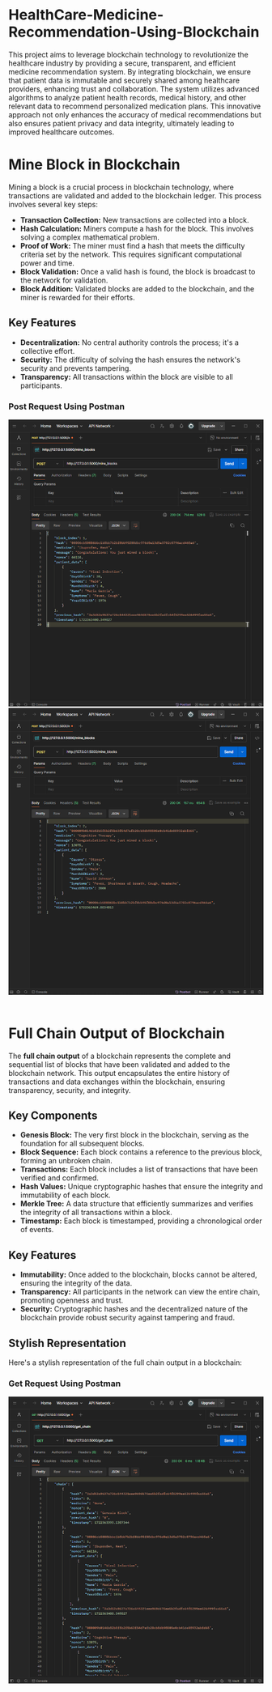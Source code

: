 # HealthCare-Medicine-Recommendation-Using-Blockchain

This project aims to leverage blockchain technology to revolutionize the healthcare industry by providing a secure, transparent, and efficient medicine recommendation system. By integrating blockchain, we ensure that patient data is immutable and securely shared among healthcare providers, enhancing trust and collaboration. The system utilizes advanced algorithms to analyze patient health records, medical history, and other relevant data to recommend personalized medication plans. This innovative approach not only enhances the accuracy of medical recommendations but also ensures patient privacy and data integrity, ultimately leading to improved healthcare outcomes.

<h1>Mine Block in Blockchain</h1>

<p>Mining a block is a crucial process in blockchain technology, where transactions are validated and added to the blockchain ledger. This process involves several key steps:</p>

<ul>
  <li><strong>Transaction Collection:</strong> New transactions are collected into a block.</li>
  <li><strong>Hash Calculation:</strong> Miners compute a hash for the block. This involves solving a complex mathematical problem.</li>
  <li><strong>Proof of Work:</strong> The miner must find a hash that meets the difficulty criteria set by the network. This requires significant computational power and time.</li>
  <li><strong>Block Validation:</strong> Once a valid hash is found, the block is broadcast to the network for validation.</li>
  <li><strong>Block Addition:</strong> Validated blocks are added to the blockchain, and the miner is rewarded for their efforts.</li>
</ul>

<h2>Key Features</h2>

<ul>
  <li><strong>Decentralization:</strong> No central authority controls the process; it's a collective effort.</li>
  <li><strong>Security:</strong> The difficulty of solving the hash ensures the network's security and prevents tampering.</li>
  <li><strong>Transparency:</strong> All transactions within the block are visible to all participants.</li>
</ul>
<h3>Post Request Using Postman</h3>
<img src="outputs/mine1.PNG">
<img src="outputs/mine2.PNG">
<br><br>

<h1>Full Chain Output of Blockchain</h1>

<p>The <strong>full chain output</strong> of a blockchain represents the complete and sequential list of blocks that have been validated and added to the blockchain network. This output encapsulates the entire history of transactions and data exchanges within the blockchain, ensuring transparency, security, and integrity.</p>

<h2>Key Components</h2>

<ul>
  <li><strong>Genesis Block:</strong> The very first block in the blockchain, serving as the foundation for all subsequent blocks.</li>
  <li><strong>Block Sequence:</strong> Each block contains a reference to the previous block, forming an unbroken chain.</li>
  <li><strong>Transactions:</strong> Each block includes a list of transactions that have been verified and confirmed.</li>
  <li><strong>Hash Values:</strong> Unique cryptographic hashes that ensure the integrity and immutability of each block.</li>
  <li><strong>Merkle Tree:</strong> A data structure that efficiently summarizes and verifies the integrity of all transactions within a block.</li>
  <li><strong>Timestamp:</strong> Each block is timestamped, providing a chronological order of events.</li>
</ul>

<h2>Key Features</h2>

<ul>
  <li><strong>Immutability:</strong> Once added to the blockchain, blocks cannot be altered, ensuring the integrity of the data.</li>
  <li><strong>Transparency:</strong> All participants in the network can view the entire chain, promoting openness and trust.</li>
  <li><strong>Security:</strong> Cryptographic hashes and the decentralized nature of the blockchain provide robust security against tampering and fraud.</li>
</ul>

<h2>Stylish Representation</h2>

<p>Here's a stylish representation of the full chain output in a blockchain:</p>

<h3>Get Request Using Postman</h3>

<img src="outputs/getchain.PNG">
